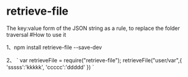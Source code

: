 # retrieve-file
The key:value form of the JSON string as a rule, to replace the folder traversal
#How to use it
<p sytle="padding:8px;background-color:gray">1、npm install retrieve-file --save-dev</p>
<p sytle="padding:8px;background-color:gray">2、 
`
var retrieveFile = require("retrieve-file");
		retrieveFile("user/var",{
			'sssss':'kkkkk',
			'ccccc':'ddddd'
	   })
`
</p>
